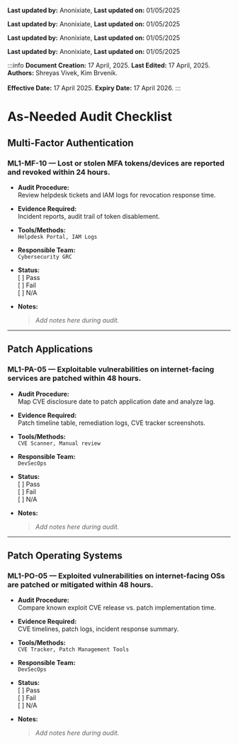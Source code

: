 **Last updated by:** Anonixiate, **Last updated on:** 01/05/2025

**Last updated by:** Anonixiate, **Last updated on:** 01/05/2025

**Last updated by:** Anonixiate, **Last updated on:** 01/05/2025

**Last updated by:** Anonixiate, **Last updated on:** 01/05/2025

:::info
**Document Creation:** 17 April, 2025. **Last Edited:** 17 April, 2025. **Authors:** Shreyas Vivek, Kim Brvenik.
<br></br>**Effective Date:** 17 April 2025. **Expiry Date:** 17 April 2026.
:::

# As-Needed Audit Checklist

## Multi-Factor Authentication

### ML1-MF-10 — Lost or stolen MFA tokens/devices are reported and revoked within 24 hours.

- **Audit Procedure:**  
  Review helpdesk tickets and IAM logs for revocation response time.

- **Evidence Required:**  
  Incident reports, audit trail of token disablement.

- **Tools/Methods:**  
  `Helpdesk Portal, IAM Logs`

- **Responsible Team:**  
  `Cybersecurity GRC`

- **Status:**  
  [ ] Pass  
  [ ] Fail  
  [ ] N/A

- **Notes:**  
  > _Add notes here during audit._

---

## Patch Applications

### ML1-PA-05 — Exploitable vulnerabilities on internet-facing services are patched within 48 hours.

- **Audit Procedure:**  
  Map CVE disclosure date to patch application date and analyze lag.

- **Evidence Required:**  
  Patch timeline table, remediation logs, CVE tracker screenshots.

- **Tools/Methods:**  
  `CVE Scanner, Manual review`

- **Responsible Team:**  
  `DevSecOps`

- **Status:**  
  [ ] Pass  
  [ ] Fail  
  [ ] N/A

- **Notes:**  
  > _Add notes here during audit._

---

## Patch Operating Systems

### ML1-PO-05 — Exploited vulnerabilities on internet-facing OSs are patched or mitigated within 48 hours.

- **Audit Procedure:**  
  Compare known exploit CVE release vs. patch implementation time.

- **Evidence Required:**  
  CVE timelines, patch logs, incident response summary.

- **Tools/Methods:**  
  `CVE Tracker, Patch Management Tools`

- **Responsible Team:**  
  `DevSecOps`

- **Status:**  
  [ ] Pass  
  [ ] Fail  
  [ ] N/A

- **Notes:**  
  > _Add notes here during audit._

